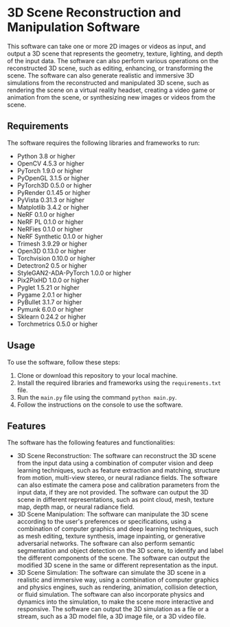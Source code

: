 # 3D Scene Reconstruction and Manipulation Software

This software can take one or more 2D images or videos as input, and output a 3D scene that represents the geometry, texture, lighting, and depth of the input data. The software can also perform various operations on the reconstructed 3D scene, such as editing, enhancing, or transforming the scene. The software can also generate realistic and immersive 3D simulations from the reconstructed and manipulated 3D scene, such as rendering the scene on a virtual reality headset, creating a video game or animation from the scene, or synthesizing new images or videos from the scene.

## Requirements

The software requires the following libraries and frameworks to run:

- Python 3.8 or higher
- OpenCV 4.5.3 or higher
- PyTorch 1.9.0 or higher
- PyOpenGL 3.1.5 or higher
- PyTorch3D 0.5.0 or higher
- PyRender 0.1.45 or higher
- PyVista 0.31.3 or higher
- Matplotlib 3.4.2 or higher
- NeRF 0.1.0 or higher
- NeRF PL 0.1.0 or higher
- NeRFies 0.1.0 or higher
- NeRF Synthetic 0.1.0 or higher
- Trimesh 3.9.29 or higher
- Open3D 0.13.0 or higher
- Torchvision 0.10.0 or higher
- Detectron2 0.5 or higher
- StyleGAN2-ADA-PyTorch 1.0.0 or higher
- Pix2PixHD 1.0.0 or higher
- Pyglet 1.5.21 or higher
- Pygame 2.0.1 or higher
- PyBullet 3.1.7 or higher
- Pymunk 6.0.0 or higher
- Sklearn 0.24.2 or higher
- Torchmetrics 0.5.0 or higher

## Usage

To use the software, follow these steps:

1. Clone or download this repository to your local machine.
2. Install the required libraries and frameworks using the `requirements.txt` file.
3. Run the `main.py` file using the command `python main.py`.
4. Follow the instructions on the console to use the software.

## Features

The software has the following features and functionalities:

- 3D Scene Reconstruction: The software can reconstruct the 3D scene from the input data using a combination of computer vision and deep learning techniques, such as feature extraction and matching, structure from motion, multi-view stereo, or neural radiance fields. The software can also estimate the camera pose and calibration parameters from the input data, if they are not provided. The software can output the 3D scene in different representations, such as point cloud, mesh, texture map, depth map, or neural radiance field.
- 3D Scene Manipulation: The software can manipulate the 3D scene according to the user's preferences or specifications, using a combination of computer graphics and deep learning techniques, such as mesh editing, texture synthesis, image inpainting, or generative adversarial networks. The software can also perform semantic segmentation and object detection on the 3D scene, to identify and label the different components of the scene. The software can output the modified 3D scene in the same or different representation as the input.
- 3D Scene Simulation: The software can simulate the 3D scene in a realistic and immersive way, using a combination of computer graphics and physics engines, such as rendering, animation, collision detection, or fluid simulation. The software can also incorporate physics and dynamics into the simulation, to make the scene more interactive and responsive. The software can output the 3D simulation as a file or a stream, such as a 3D model file, a 3D image file, or a 3D video file.

